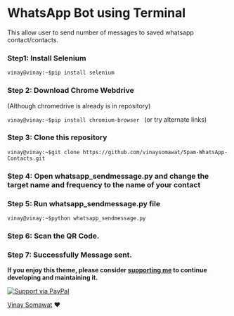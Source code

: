 # WhatsApp Bot using Terminal

This allow user to send number of messages to saved whatsapp contact/contacts. 

### Step1: Install Selenium

```vinay@vinay:~$pip install selenium ```

### Step 2: Download Chrome Webdrive 
(Although chromedrive is already is in repository)

```vinay@vinay:~$pip install chromium-browser ```
(or try alternate links)

### Step 3: Clone this repository

``` vinay@vinay:~$git clone https://github.com/vinaysomawat/Spam-WhatsApp-Contacts.git ```

### Step 4: Open whatsapp_sendmessage.py and change the target name and frequency to the name of your contact 

### Step 5: Run whatsapp_sendmessage.py file

``` vinay@vinay:~$python whatsapp_sendmessage.py ```

### Step 6: Scan the QR Code.

### Step 7: Successfully Message sent.



**If you enjoy this theme, please consider [supporting me](https://www.paypal.me/mmistakes) to continue developing and maintaining it.**

[![Support via PayPal](https://cdn.rawgit.com/twolfson/paypal-github-button/1.0.0/dist/button.svg)](https://www.paypal.me/vinaysomawat)


[Vinay Somawat](https://vinaysomawat.github.io/) :heart:
